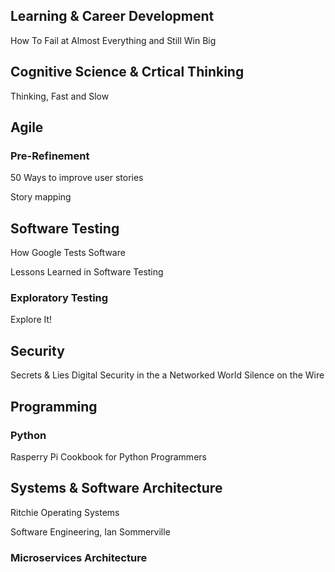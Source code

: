## Learning & Career Development 

How To Fail at Almost Everything and Still Win Big

## Cognitive Science & Crtical Thinking

Thinking, Fast and Slow

## Agile

### Pre-Refinement

50 Ways to improve user stories

Story mapping

## Software Testing

How Google Tests Software

Lessons Learned in Software Testing

### Exploratory Testing

Explore It!

## Security

Secrets & Lies Digital Security in the a Networked World
Silence on the Wire

## Programming

### Python

Rasperry Pi Cookbook for Python Programmers

## Systems & Software Architecture

Ritchie Operating Systems

Software Engineering, Ian Sommerville

### Microservices Architecture

